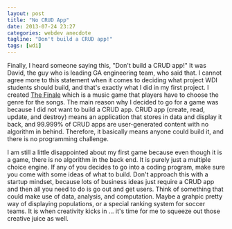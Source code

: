 ```yaml
---
layout: post
title: "No CRUD App"
date: 2013-07-24 23:27
categories: webdev anecdote
tagline: "Don't build a CRUD app!"
tags: [wdi]
---
```


Finally, I heard someone saying this, "Don't build a CRUD app!" It was David, the guy who is leading GA engineering team, who said that. I cannot agree more to this statement when it comes to deciding what project WDI students should build, and that's exactly what I did in my first project. I created <a href="http://thefinale.herokuapp.com/" target="_blank">The Finale</a> which is a music game that players have to choose the genre for the songs. The main reason why I decided to go for a game was because I did not want to build a CRUD app. CRUD app (create, read, update, and destroy) means an application that stores in data and display it back, and 99.999% of CRUD apps are user-generated content with no algorithm in behind. Therefore, it basically means anyone could build it, and there is no programming challenge.

I am still a little disappointed about my first game because even though it is a game, there is no algorithm in the back end. It is purely just a multiple choice engine. If any of you decides to go into a coding program, make sure you come with some ideas of what to build. Don't approach this with a startup mindset, because lots of business ideas just require a CRUD app and then all you need to do is go out and get users. Think of something that could make use of data, analysis, and computation. Maybe a grahpic pretty way of displaying populations, or a special ranking system for soccer teams. It is when creativity kicks in ... it's time for me to squeeze out those creative juice as well.